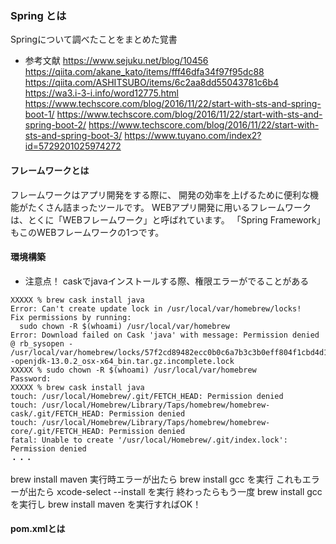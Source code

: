 ### Spring とは
Springについて調べたことをまとめた覚書

* 参考文献
https://www.sejuku.net/blog/10456
https://qiita.com/akane_kato/items/fff46dfa34f97f95dc88
https://qiita.com/ASHITSUBO/items/6c2aa8dd55043781c6b4
https://wa3.i-3-i.info/word12775.html
https://www.techscore.com/blog/2016/11/22/start-with-sts-and-spring-boot-1/
https://www.techscore.com/blog/2016/11/22/start-with-sts-and-spring-boot-2/
https://www.techscore.com/blog/2016/11/22/start-with-sts-and-spring-boot-3/
https://www.tuyano.com/index2?id=5729201025974272

#### フレームワークとは
フレームワークはアプリ開発をする際に、
開発の効率を上げるために便利な機能がたくさん詰まったツールです。
WEBアプリ開発に用いるフレームワークは、とくに「WEBフレームワーク」と呼ばれています。
「Spring Framework」もこのWEBフレームワークの1つです。


#### 環境構築

* 注意点！
caskでjavaインストールする際、権限エラーがでることがある
```
XXXXX % brew cask install java
Error: Can't create update lock in /usr/local/var/homebrew/locks!
Fix permissions by running:
  sudo chown -R $(whoami) /usr/local/var/homebrew
Error: Download failed on Cask 'java' with message: Permission denied @ rb_sysopen - /usr/local/var/homebrew/locks/57f2cd89482ecc0b0c6a7b3c3b0eff804f1cbd4d1e4688e86192566dfd9cfe2a--openjdk-13.0.2_osx-x64_bin.tar.gz.incomplete.lock
XXXXX % sudo chown -R $(whoami) /usr/local/var/homebrew
Password:
XXXXX % brew cask install java                         
touch: /usr/local/Homebrew/.git/FETCH_HEAD: Permission denied
touch: /usr/local/Homebrew/Library/Taps/homebrew/homebrew-cask/.git/FETCH_HEAD: Permission denied
touch: /usr/local/Homebrew/Library/Taps/homebrew/homebrew-core/.git/FETCH_HEAD: Permission denied
fatal: Unable to create '/usr/local/Homebrew/.git/index.lock': Permission denied
・・・
```
brew install maven 実行時エラーが出たら
brew install gcc を実行 これもエラーが出たら
xcode-select --install を実行
終わったらもう一度 brew install gcc を実行し
brew install maven を実行すればOK！

#### pom.xmlとは